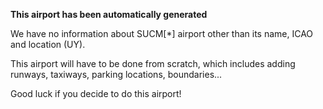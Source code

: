 **This airport has been automatically generated**

We have no information about SUCM[*] airport other than its name, ICAO and location (UY).

This airport will have to be done from scratch, which includes adding runways, taxiways, parking locations, boundaries...

Good luck if you decide to do this airport!
